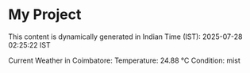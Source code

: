 # My Project

This content is dynamically generated in Indian Time (IST): 2025-07-28 02:25:22 IST


Current Weather in Coimbatore:
Temperature: 24.88 °C
Condition: mist
